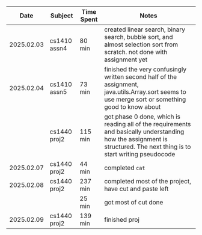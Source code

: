 
| Date       | Subject      | Time Spent | Notes                                                                                                                                                                  |
| ---------- | ------------ | ---------- | ---------------------------------------------------------------------------------------------------------------------------------------------------------------------- |
| 2025.02.03 | cs1410 assn4 | 80 min     | created linear search, binary search, bubble sort, and almost selection sort from scratch. not done with assignment yet                                                |
| 2025.02.04 | cs1410 assn5 | 73 min     | finished the very confusingly written second half of the assignment, java.utils.Array.sort seems to use merge sort or something good to know about                     |
|            | cs1440 proj2 | 115 min    | got phase 0 done, which is reading all of the requirements and basically understanding how the assignment is structured. The next thing is to start writing pseudocode |
| 2025.02.07 | cs1440 proj2 | 44 min     | completed `cat`                                                                                                                                                        |
| 2025.02.08 | cs1440 proj2 | 237 min    | completed most of the project, have cut and paste left                                                                                                                 |
|            |              | 25 min     | got most of cut done                                                                                                                                                   |
| 2025.02.09 | cs1440 proj2 | 139 min    | finished proj                                                                                                                                                          |
